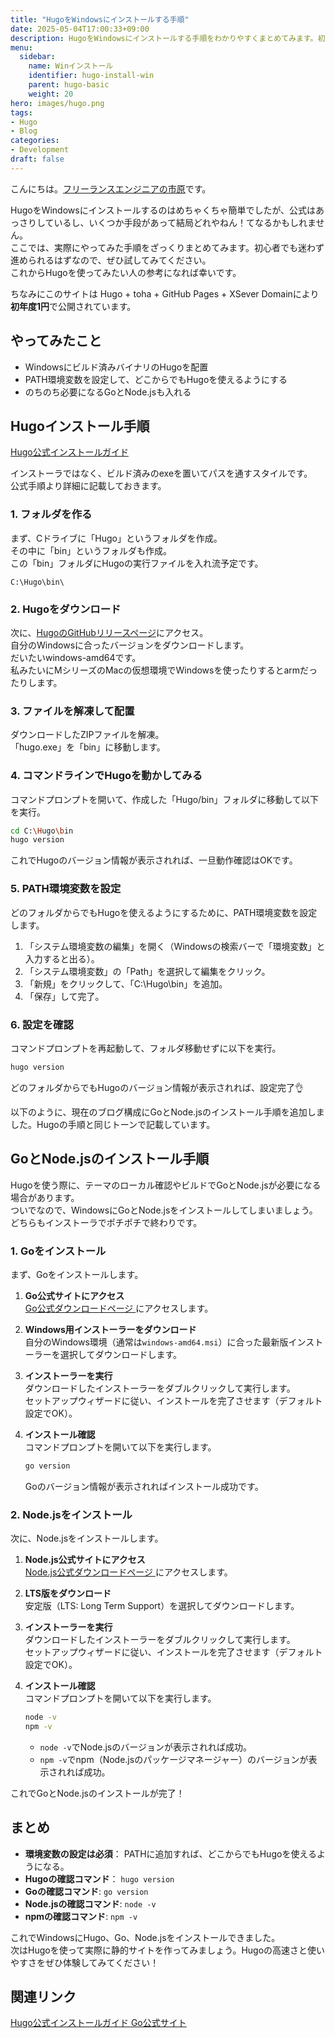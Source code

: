 ```yaml
---
title: "HugoをWindowsにインストールする手順"
date: 2025-05-04T17:00:33+09:00
description: HugoをWindowsにインストールする手順をわかりやすくまとめてみます。初心者でも迷わず進められるはずなので、ぜひ試してみてください。
menu:
  sidebar:
    name: Winインストール
    identifier: hugo-install-win
    parent: hugo-basic
    weight: 20
hero: images/hugo.png
tags:
- Hugo
- Blog
categories:
- Development
draft: false
---
```



こんにちは。[フリーランスエンジニアの市原<i class="fas fa-link"></i>](/#about)です。  

HugoをWindowsにインストールするのはめちゃくちゃ簡単でしたが、公式はあっさりしているし、いくつか手段があって結局どれやねん！てなるかもしれません。  
ここでは、実際にやってみた手順をざっくりまとめてみます。初心者でも迷わず進められるはずなので、ぜひ試してみてください。  
これからHugoを使ってみたい人の参考になれば幸いです。

ちなみにこのサイトは Hugo + toha + GitHub Pages + XSever Domainにより**初年度1円**で公開されています。

## やってみたこと

- Windowsにビルド済みバイナリのHugoを配置
- PATH環境変数を設定して、どこからでもHugoを使えるようにする
- のちのち必要になるGoとNode.jsも入れる

## Hugoインストール手順

[Hugo公式インストールガイド <i class="fa-solid fa-arrow-up-right-from-square"></i>](https://gohugo.io/installation/windows/)

インストーラではなく、ビルド済みのexeを置いてパスを通すスタイルです。  
公式手順より詳細に記載しておきます。

### 1. フォルダを作る

まず、Cドライブに「Hugo」というフォルダを作成。  
その中に「bin」というフォルダも作成。  
この「bin」フォルダにHugoの実行ファイルを入れ流予定です。

`C:\Hugo\bin\`

### 2. Hugoをダウンロード

次に、[HugoのGitHubリリースページ](https://github.com/gohugoio/hugo/releases)にアクセス。  
自分のWindowsに合ったバージョンをダウンロードします。  
だいたいwindows-amd64です。  
私みたいにMシリーズのMacの仮想環境でWindowsを使ったりするとarmだったりします。

### 3. ファイルを解凍して配置

ダウンロードしたZIPファイルを解凍。  
「hugo.exe」を「bin」に移動します。

### 4. コマンドラインでHugoを動かしてみる

コマンドプロンプトを開いて、作成した「Hugo/bin」フォルダに移動して以下を実行。

```bash
cd C:\Hugo\bin
hugo version
```

これでHugoのバージョン情報が表示されれば、一旦動作確認はOKです。

### 5. PATH環境変数を設定

どのフォルダからでもHugoを使えるようにするために、PATH環境変数を設定します。

1. 「システム環境変数の編集」を開く（Windowsの検索バーで「環境変数」と入力すると出る）。
2. 「システム環境変数」の「Path」を選択して編集をクリック。
3. 「新規」をクリックして、「C:\Hugo\bin」を追加。
4. 「保存」して完了。

### 6. 設定を確認

コマンドプロンプトを再起動して、フォルダ移動せずに以下を実行。

```bash
hugo version
```

どのフォルダからでもHugoのバージョン情報が表示されれば、設定完了👌

以下のように、現在のブログ構成にGoとNode.jsのインストール手順を追加しました。Hugoの手順と同じトーンで記載しています。

## GoとNode.jsのインストール手順

Hugoを使う際に、テーマのローカル確認やビルドでGoとNode.jsが必要になる場合があります。  
ついでなので、WindowsにGoとNode.jsをインストールしてしまいましょう。どちらもインストーラでポチポチで終わりです。

### 1. Goをインストール

まず、Goをインストールします。

1. **Go公式サイトにアクセス**  
   [Go公式ダウンロードページ  <i class="fa-solid fa-arrow-up-right-from-square"></i>](https://go.dev/dl/)にアクセスします。

2. **Windows用インストーラーをダウンロード**  
   自分のWindows環境（通常は`windows-amd64.msi`）に合った最新版インストーラーを選択してダウンロードします。

3. **インストーラーを実行**  
   ダウンロードしたインストーラーをダブルクリックして実行します。  
   セットアップウィザードに従い、インストールを完了させます（デフォルト設定でOK）。

4. **インストール確認**  
   コマンドプロンプトを開いて以下を実行します。

   ```bash
   go version
   ```

   Goのバージョン情報が表示されればインストール成功です。

### 2. Node.jsをインストール

次に、Node.jsをインストールします。

1. **Node.js公式サイトにアクセス**  
   [Node.js公式ダウンロードページ  <i class="fa-solid fa-arrow-up-right-from-square"></i>](https://nodejs.org/)にアクセスします。

2. **LTS版をダウンロード**  
   安定版（LTS: Long Term Support）を選択してダウンロードします。

3. **インストーラーを実行**  
   ダウンロードしたインストーラーをダブルクリックして実行します。  
   セットアップウィザードに従い、インストールを完了させます（デフォルト設定でOK）。

4. **インストール確認**  
   コマンドプロンプトを開いて以下を実行します。

   ```bash
   node -v
   npm -v
   ```

   - `node -v`でNode.jsのバージョンが表示されれば成功。
   - `npm -v`でnpm（Node.jsのパッケージマネージャー）のバージョンが表示されれば成功。

これでGoとNode.jsのインストールが完了！  

## まとめ

- **環境変数の設定は必須**： PATHに追加すれば、どこからでもHugoを使えるようになる。
- **Hugoの確認コマンド**： `hugo version`
- **Goの確認コマンド**: `go version`
- **Node.jsの確認コマンド**: `node -v`
- **npmの確認コマンド**: `npm -v`

これでWindowsにHugo、Go、Node.jsをインストールできました。  
次はHugoを使って実際に静的サイトを作ってみましょう。Hugoの高速さと使いやすさをぜひ体験してみてください！

## 関連リンク

[Hugo公式インストールガイド <i class="fa-solid fa-arrow-up-right-from-square"></i>](https://gohugo.io/installation/windows/)
[Go公式サイト <i class="fa-solid fa-arrow-up-right-from-square"></i>](https://go.dev)
